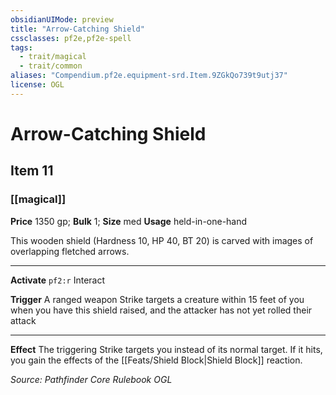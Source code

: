 ```yaml
---
obsidianUIMode: preview
title: "Arrow-Catching Shield"
cssclasses: pf2e,pf2e-spell
tags:
  - trait/magical
  - trait/common
aliases: "Compendium.pf2e.equipment-srd.Item.9ZGkQo739t9utj37"
license: OGL
---
```

# Arrow-Catching Shield
## Item 11
### [[magical]]


**Price** 1350 gp; 
**Bulk** 1; **Size** med
**Usage** held-in-one-hand

This wooden shield (Hardness 10, HP 40, BT 20) is carved with images of overlapping fletched arrows.

* * *

**Activate** `pf2:r` Interact

**Trigger** A ranged weapon Strike targets a creature within 15 feet of you when you have this shield raised, and the attacker has not yet rolled their attack

* * *

**Effect** The triggering Strike targets you instead of its normal target. If it hits, you gain the effects of the [[Feats/Shield Block|Shield Block]] reaction.

*Source: Pathfinder Core Rulebook*
*OGL*